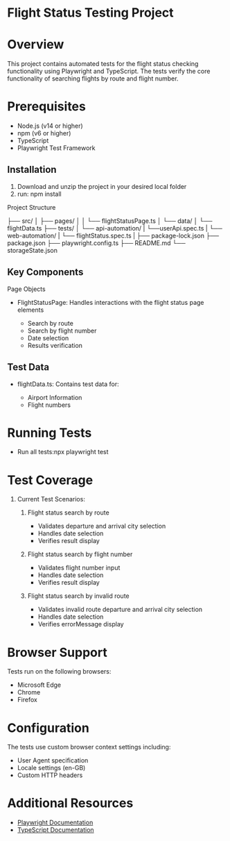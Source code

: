 # Flight Status Testing Project

# Overview
This project contains automated tests for the flight status checking functionality using Playwright and TypeScript. The tests verify the core functionality of searching flights by route and flight number.

# Prerequisites

- Node.js (v14 or higher)
- npm (v6 or higher)
- TypeScript
- Playwright Test Framework

## Installation
1. Download and unzip the project in your desired local folder
2. run: npm install

Project Structure

├── src/
│   ├── pages/
│   │   └── flightStatusPage.ts
│   └── data/
│       └── flightData.ts
├── tests/
│   └── api-automation/
|       └──userApi.spec.ts
|       └── web-automation/
|       └── flightStatus.spec.ts
|
├── package-lock.json
├── package.json
├── playwright.config.ts
├── README.md
└── storageState.json

## Key Components
Page Objects

- FlightStatusPage: Handles interactions with the flight status page elements

    - Search by route
    - Search by flight number
    - Date selection
    - Results verification

## Test Data

- flightData.ts: Contains test data for:

    - Airport Information
    - Flight numbers

# Running Tests
- Run all tests:npx playwright test

# Test Coverage
1. Current Test Scenarios:

    1. Flight status search by route
        - Validates departure and arrival city selection
        - Handles date selection
        - Verifies result display


    2. Flight status search by flight number

        - Validates flight number input
        - Handles date selection
        - Verifies result display

    3. Flight status search by invalid route
        - Validates invalid route departure and arrival city selection
        - Handles date selection
        - Verifies errorMessage display

# Browser Support
Tests run on the following browsers:

- Microsoft Edge
- Chrome
- Firefox

# Configuration
The tests use custom browser context settings including:

- User Agent specification
- Locale settings (en-GB)
- Custom HTTP headers

# Additional Resources
- [Playwright Documentation](https://playwright.dev/docs/intro)
- [TypeScript Documentation](https://www.typescriptlang.org/)
